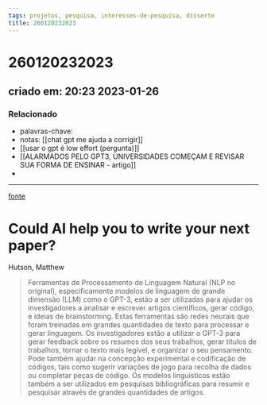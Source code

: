 ```yaml
---
tags: projetos, pesquisa, interesses-de-pesquisa, disserte
title: 260120232023
---
```

# 260120232023
## criado em: 20:23 2023-01-26

### Relacionado
- palavras-chave: 
- notas: [[chat gpt me ajuda a corrigir]]
- [[usar o gpt é low effort (pergunta)]]
- [[ALARMADOS PELO GPT3, UNIVERSIDADES COMEÇAM E REVISAR SUA FORMA DE ENSINAR - artigo]]
- 
---
[fonte](https://www.nature.com/articles/d41586-022-03479-w)

# Could AI help you to write your next paper?

Hutson, Matthew

>Ferramentas de Processamento de Linguagem Natural (NLP no original), especificamente modelos de linguagem de grande dimensão (LLM) como o GPT-3, estão a ser utilizadas para ajudar os investigadores a analisar e escrever artigos científicos, gerar código, e ideias de brainstorming. Estas ferramentas são redes neurais que foram treinadas em grandes quantidades de texto para processar e gerar linguagem. Os investigadores estão a utilizar o GPT-3 para gerar feedback sobre os resumos dos seus trabalhos, gerar títulos de trabalhos, tornar o texto mais legível, e organizar o seu pensamento. Pode também ajudar na concepção experimental e codificação de códigos, tais como sugerir variações de jogo para recolha de dados ou completar peças de código. Os modelos linguísticos estão também a ser utilizados em pesquisas bibliográficas para resumir e pesquisar através de grandes quantidades de artigos.